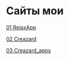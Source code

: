 # Сайты мои

[01 RelaxApp](https://anri-om.github.io/RelaxApp/ "1-ая верстка")

[02 Creazard](https://anri-om.github.io/Creazard/ "2-ая верстка")

[03 Creazard_apps](https://anri-om.github.io/Creazard_apps/ "3-ая верстка")
